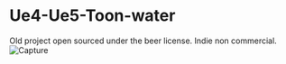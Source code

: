 # Ue4-Ue5-Toon-water
Old project open sourced under the beer license. Indie non commercial.
![Capture](https://github.com/thadkinsjr/Ue4-Ue5-Toon-water/assets/27946656/233506bf-15d4-4558-85ee-04c7bd06ea03)

